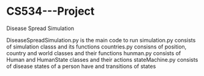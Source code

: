 # CS534---Project
Disease Spread Simulation

DiseaseSpreadSimulation.py is the main code to run
simulation.py consists of simulation classs and its functions
countries.py consisns of position, country and world classes and their functions
hunman.py consists of Human and HumanState classes and their actions
stateMachine.py consists of disease states of a person have and transitions of states
